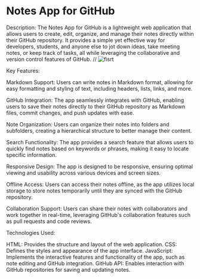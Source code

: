 # Notes App for GitHub
Description:
The Notes App for GitHub is a lightweight web application that allows users to create, edit, organize, and manage their notes directly within their GitHub repository. It provides a simple yet effective way for developers, students, and anyone else to jot down ideas, take meeting notes, or keep track of tasks, all while leveraging the collaborative and version control features of GitHub.
//
![fisrt](https://github.com/KunalMali-The-Clever-Programmer/Notes-App/assets/107911019/39b28645-299d-4cc8-a993-db04783718a5)

Key Features:

Markdown Support: Users can write notes in Markdown format, allowing for easy formatting and styling of text, including headers, lists, links, and more.

GitHub Integration: The app seamlessly integrates with GitHub, enabling users to save their notes directly to their GitHub repository as Markdown files, commit changes, and push updates with ease.

Note Organization: Users can organize their notes into folders and subfolders, creating a hierarchical structure to better manage their content.

Search Functionality: The app provides a search feature that allows users to quickly find notes based on keywords or phrases, making it easy to locate specific information.

Responsive Design: The app is designed to be responsive, ensuring optimal viewing and usability across various devices and screen sizes.

Offline Access: Users can access their notes offline, as the app utilizes local storage to store notes temporarily until they are synced with the GitHub repository.

Collaboration Support: Users can share their notes with collaborators and work together in real-time, leveraging GitHub's collaboration features such as pull requests and code reviews.

Technologies Used:

HTML: Provides the structure and layout of the web application.
CSS: Defines the styles and appearance of the app interface.
JavaScript: Implements the interactive features and functionality of the app, such as note editing and GitHub integration.
GitHub API: Enables interaction with GitHub repositories for saving and updating notes.
